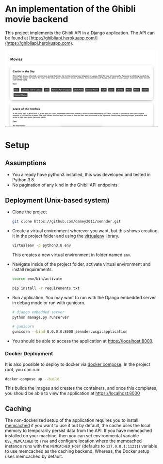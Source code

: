 # An implementation of the Ghibli movie backend
This project implements the Ghibli API in a Django application. The API can be found at 
[https://ghibliapi.herokuapp.com/](https://ghibliapi.herokuapp.com).

![image](ghibli.png)

# Setup
## Assumptions
- You already have python3 installed, this was developed and tested in Python 3.8.
- No pagination of any kind in the Ghibli API endpoints.

## Deployment (Unix-based system)
- Clone the project
    ```bash
    git clone https://github.com/damey2011/sennder.git
    ```
  
- Create a virtual environment wherever you want, but this shows creating it in the 
    project folder and using the [virtualenv](https://pypi.org/project/virtualenv/) 
    library.
    ```bash
    virtualenv -p python3.8 env
     ```
  This creates a new virtual environment in folder named `env`.

- Navigate inside of the project folder, activate virtual environment and install 
    requirements.
   ```bash
  source env/bin/activate
  ```
  ```bash
  pip install -r requirements.txt
  ```
  
- Run application. You may want to run with the Django embedded server in debug mode 
    or run with gunicorn.
  ```bash
  # django embedded server
  python manage.py runserver
  ```
  ```bash
  # gunicorn
  gunicorn --bind 0.0.0.0:8000 sennder.wsgi:application
  ```
- You should be able to access the application at [https://localhost:8000](https://localhost:8000).


### Docker Deployment
It is also possible to deploy to docker via [docker compose](https://docs.docker.com/compose/).
In the project root, you can run:
```bash
docker-compose up --build
```
This builds the images and creates the containers, and once this completes, you should be 
able to view the application at [https://localhost:8000](https://localhost:8000) 


## Caching
The non-dockerized setup of the application requires you to install 
[memcached](https://memcached.org) if you want to use it but by default, the cache 
uses the local memory to temporarily persist data from the API. If you have memcached 
installed on your machine, then you can set environmental variable `USE_MEMCACHED` to `True` 
and configure location where the memcached instance runs with the `MEMCACHED_HOST` 
(defaults to `127.0.0.1:11211`) variable to use memcached as the caching backend. 
Whereas, the Docker setup uses memcached by default.